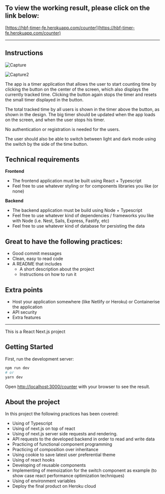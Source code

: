 ## To view the working result, please click on the link below:
[https://hbf-timer-fe.herokuapp.com/counter](https://hbf-timer-fe.herokuapp.com/counter)

-------------------------------

## Instructions

![Capture](https://user-images.githubusercontent.com/3336960/129758393-df327913-b886-45e8-8c02-2f7369e0bc22.PNG)

![Capture2](https://user-images.githubusercontent.com/3336960/129758472-a6b58e23-bcec-44bf-b5a1-697ec9987a8e.PNG)

The app is a timer application that allows the user to start counting time by clicking  the button on the center of the screen, which also displays the currently tracked time. Clicking the button again stops the timer and resets the small timer displayed in the button.

The total tracked time by all users is shown in the timer above the button, as shown in the design. The big timer should be updated when the app loads on the screen, and when the user stops his timer.

No authentication or registration is needed for the users.

The user should also be able to switch between light and dark mode using the switch by the side
of the time button.

## Technical requirements

**Frontend**

- The frontend application must be built using React + Typescript
- Feel free to use whatever styling or for components libraries you like (or none)

**Backend**

- The backend application must be build using Node + Typescript
- Feel free to use whatever kind of dependencies / frameworks you like with Node (i.e. Nest, Sails, Express, Fastify, etc)
- Feel free to use whatever kind of database for persisting the data

## Great to have the following practices:

- Good commit messages
- Clean, easy to read code
- A README that includes
    - A short description about the project
    - Instructions on how to run it

## Extra points

- Host your application somewhere (like Netlify or Heroku) or Containerise the application
- API security
- Extra features

-------------------------------

This is a React Next.js project

## Getting Started

First, run the development server:

```bash
npm run dev
# or
yarn dev
```

Open [http://localhost:3000/counter](http://localhost:3000/counter) with your browser to see the result.

## About the project

In this project the following practices has been covered:

- Using of Typescript
- Using of next.js on top of react
- Using of next.js server side requests and rendering.
- API requests to the developed backend in order to read and write data
- Practicing of functional component programming
- Practicing of composition over inheritance
- Using cookie to save latest user preferential theme 
- Using of react hooks
- Developing of reusable components
- Implementing of memoization for the switch component as example (to show case react performance optimization techniques)
- Using of environment variables
- Deploy the final product on Heroku cloud
